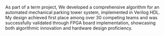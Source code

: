 As part of a term project, We developed a comprehensive algorithm for an automated mechanical parking tower system, implemented in Verilog HDL. My design achieved first place among over 30 competing teams and was successfully validated through FPGA board implementation, showcasing both algorithmic innovation and hardware design proficiency.
